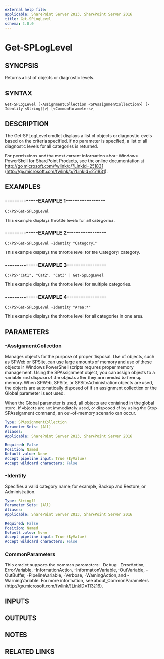 ```yaml
---
external help file: 
applicable: SharePoint Server 2013, SharePoint Server 2016
title: Get-SPLogLevel
schema: 2.0.0
---
```


# Get-SPLogLevel

## SYNOPSIS

Returns a list of objects or diagnostic levels.



## SYNTAX

```
Get-SPLogLevel [-AssignmentCollection <SPAssignmentCollection>] [-Identity <String[]>] [<CommonParameters>]
```

## DESCRIPTION
The Get-SPLogLevel cmdlet displays a list of objects or diagnostic levels based on the criteria specified.
If no parameter is specified, a list of all diagnostic levels for all categories is returned.

For permissions and the most current information about Windows PowerShell for SharePoint Products, see the online documentation at http://go.microsoft.com/fwlink/p/?LinkId=251831 (http://go.microsoft.com/fwlink/p/?LinkId=251831).

## EXAMPLES

### --------------EXAMPLE 1----------------- 
```
C:\PS>Get-SPLogLevel
```

This example displays throttle levels for all categories.

### --------------EXAMPLE 2----------------- 
```
C:\PS>Get-SPLogLevel -Identity "Category1"
```

This example displays the throttle level for the Category1 category.

### --------------EXAMPLE 3----------------- 
```
C:\PS>"Cat1", "Cat2", "Cat3" | Get-SpLogLevel
```

This example displays the throttle level for multiple categories.

### --------------EXAMPLE 4----------------- 
```
C:\PS>Get-SPLogLevel -Identity "Area:*"
```

This example displays the throttle level for all categories in one area.

## PARAMETERS

### -AssignmentCollection
Manages objects for the purpose of proper disposal.
Use of objects, such as SPWeb or SPSite, can use large amounts of memory and use of these objects in Windows PowerShell scripts requires proper memory management.
Using the SPAssignment object, you can assign objects to a variable and dispose of the objects after they are needed to free up memory.
When SPWeb, SPSite, or SPSiteAdministration objects are used, the objects are automatically disposed of if an assignment collection or the Global parameter is not used.

When the Global parameter is used, all objects are contained in the global store.
If objects are not immediately used, or disposed of by using the Stop-SPAssignment command, an out-of-memory scenario can occur.

```yaml
Type: SPAssignmentCollection
Parameter Sets: (All)
Aliases: 
Applicable: SharePoint Server 2013, SharePoint Server 2016

Required: False
Position: Named
Default value: None
Accept pipeline input: True (ByValue)
Accept wildcard characters: False
```

### -Identity
Specifies a valid category name; for example, Backup and Restore, or Administration.

```yaml
Type: String[]
Parameter Sets: (All)
Aliases: 
Applicable: SharePoint Server 2013, SharePoint Server 2016

Required: False
Position: Named
Default value: None
Accept pipeline input: True (ByValue)
Accept wildcard characters: False
```

### CommonParameters
This cmdlet supports the common parameters: -Debug, -ErrorAction, -ErrorVariable, -InformationAction, -InformationVariable, -OutVariable, -OutBuffer, -PipelineVariable, -Verbose, -WarningAction, and -WarningVariable. For more information, see about_CommonParameters (http://go.microsoft.com/fwlink/?LinkID=113216).

## INPUTS

## OUTPUTS

## NOTES

## RELATED LINKS

